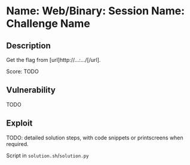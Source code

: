 # Name: Web/Binary: Session Name: Challenge Name

## Description

Get the flag from [url]http://...:.../[/url].

Score: TODO

## Vulnerability

TODO

## Exploit

TODO: detailed solution steps, with code snippets or printscreens when required.

Script in `solution.sh`/`solution.py`
